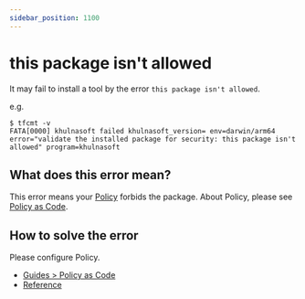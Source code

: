 ```yaml
---
sidebar_position: 1100
---
```


# this package isn't allowed

It may fail to install a tool by the error `this package isn't allowed`.

e.g.

```console
$ tfcmt -v
FATA[0000] khulnasoft failed khulnasoft_version= env=darwin/arm64 error="validate the installed package for security: this package isn't allowed" program=khulnasoft
```

## What does this error mean?

This error means your [Policy](/docs/reference/security/policy-as-code) forbids the package.
About Policy, please see [Policy as Code](/docs/reference/security/policy-as-code).

## How to solve the error

Please configure Policy.

- [Guides > Policy as Code](/docs/guides/policy-as-code)
- [Reference](/docs/reference/security/policy-as-code)
